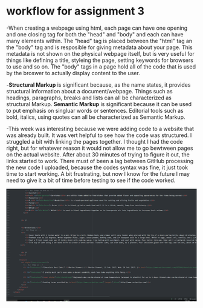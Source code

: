 # workflow for assignment 3

-When creating a webpage using html, each page can have one opening and one closing tag for both the "head" and "body" and each can have many elements within.
 The "head" tag is placed between the "html" tag an the "body" tag and is resposible for giving metadata about your page. This metadata is not shown on the physical webpage
 itself, but is very useful for things like defining a title, styleing the page, setting keywords for browsers to use and so on. The "body" tags in a page hold all of the code that
 is used by the broswer to actually display content to the user.

 -**Structural Markup** is significant because, as the name states, it provides structural information about a document/webpage. Things such as headings, paragraphs, breaks and lists can all
 be characterized as structural Markup. **Semantic Markup** is significant because it can be used to put emphasis on singluar words or sentences. Editorial tools such as bold, italics, using quotes
 can all be characterized as Semantic Markup.

 -This week was interesting because we were adding code to a website that was already built. It was vert helpful to see how the code was structured. I struggled a bit with linking the pages together.
 I thought I had the code right, but for whatever reason it would not allow me to go bewtween pages on the actual website. After about 30 minutes of trying to figure it out, the links started to work.
 There must of been a lag between GitHub processing the new code I uploaded, because the codes syntax was fine, it just took time to start working. A bit frustrating, but now I know for the future I may need to give it a bit of time before testing to see if the code worked.


 ![my screenshot](./images/screenShot.PNG)
